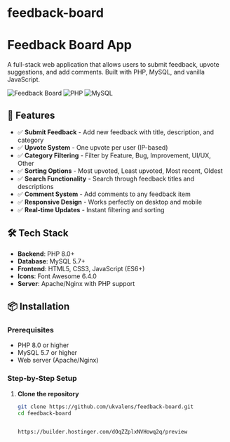 # feedback-board
# Feedback Board App

A full-stack web application that allows users to submit feedback, upvote suggestions, and add comments. Built with PHP, MySQL, and vanilla JavaScript.

![Feedback Board](https://img.shields.io/badge/Status-Ready-green)
![PHP](https://img.shields.io/badge/PHP-8.0+-blue)
![MySQL](https://img.shields.io/badge/MySQL-5.7+-orange)

## 🚀 Features

- ✅ **Submit Feedback** - Add new feedback with title, description, and category
- ✅ **Upvote System** - One upvote per user (IP-based)
- ✅ **Category Filtering** - Filter by Feature, Bug, Improvement, UI/UX, Other
- ✅ **Sorting Options** - Most upvoted, Least upvoted, Most recent, Oldest
- ✅ **Search Functionality** - Search through feedback titles and descriptions
- ✅ **Comment System** - Add comments to any feedback item
- ✅ **Responsive Design** - Works perfectly on desktop and mobile
- ✅ **Real-time Updates** - Instant filtering and sorting

## 🛠️ Tech Stack

- **Backend**: PHP 8.0+
- **Database**: MySQL 5.7+
- **Frontend**: HTML5, CSS3, JavaScript (ES6+)
- **Icons**: Font Awesome 6.4.0
- **Server**: Apache/Nginx with PHP support

## 📦 Installation

### Prerequisites
- PHP 8.0 or higher
- MySQL 5.7 or higher
- Web server (Apache/Nginx)

### Step-by-Step Setup

1. **Clone the repository**
   ```bash
   git clone https://github.com/ukvalens/feedback-board.git
   cd feedback-board


   https://builder.hostinger.com/dOqZZplxNVHowq2q/preview